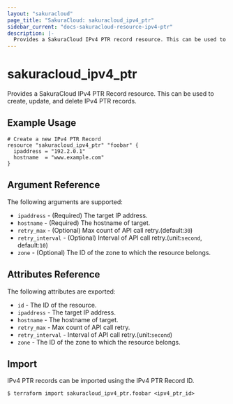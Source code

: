 ```yaml
---
layout: "sakuracloud"
page_title: "SakuraCloud: sakuracloud_ipv4_ptr"
sidebar_current: "docs-sakuracloud-resource-ipv4-ptr"
description: |-
  Provides a SakuraCloud IPv4 PTR record resource. This can be used to create, update, and delete IPv4 PTR records.
---
```


# sakuracloud\_ipv4\_ptr

Provides a SakuraCloud IPv4 PTR Record resource. This can be used to create, update, and delete IPv4 PTR records.

## Example Usage

```hcl
# Create a new IPv4 PTR Record
resource "sakuracloud_ipv4_ptr" "foobar" {
  ipaddress = "192.2.0.1"
  hostname  = "www.example.com"
}
```

## Argument Reference

The following arguments are supported:

* `ipaddress` - (Required) The target IP address.
* `hostname` - (Required) The hostname of target.
* `retry_max` - (Optional) Max count of API call retry.(default:`30`)
* `retry_interval` - (Optional) Interval of API call retry.(unit:`second`, default:`10`)
* `zone` - (Optional) The ID of the zone to which the resource belongs.

## Attributes Reference

The following attributes are exported:

* `id` - The ID of the resource.
* `ipaddress` - The target IP address.
* `hostname` - The hostname of target.
* `retry_max` - Max count of API call retry.
* `retry_interval` - Interval of API call retry.(unit:`second`)
* `zone` - The ID of the zone to which the resource belongs.

## Import

IPv4 PTR records can be imported using the IPv4 PTR Record ID.

```
$ terraform import sakuracloud_ipv4_ptr.foobar <ipv4_ptr_id>
```
